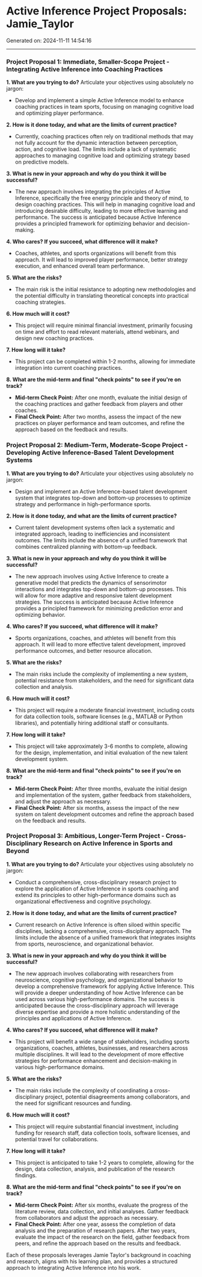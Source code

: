 # Active Inference Project Proposals: Jamie_Taylor

Generated on: 2024-11-11 14:54:16

---

### Project Proposal 1: Immediate, Smaller-Scope Project - Integrating Active Inference into Coaching Practices

**1. What are you trying to do?**
Articulate your objectives using absolutely no jargon:
- Develop and implement a simple Active Inference model to enhance coaching practices in team sports, focusing on managing cognitive load and optimizing player performance.

**2. How is it done today, and what are the limits of current practice?**
- Currently, coaching practices often rely on traditional methods that may not fully account for the dynamic interaction between perception, action, and cognitive load. The limits include a lack of systematic approaches to managing cognitive load and optimizing strategy based on predictive models.

**3. What is new in your approach and why do you think it will be successful?**
- The new approach involves integrating the principles of Active Inference, specifically the free energy principle and theory of mind, to design coaching practices. This will help in managing cognitive load and introducing desirable difficulty, leading to more effective learning and performance. The success is anticipated because Active Inference provides a principled framework for optimizing behavior and decision-making.

**4. Who cares? If you succeed, what difference will it make?**
- Coaches, athletes, and sports organizations will benefit from this approach. It will lead to improved player performance, better strategy execution, and enhanced overall team performance.

**5. What are the risks?**
- The main risk is the initial resistance to adopting new methodologies and the potential difficulty in translating theoretical concepts into practical coaching strategies.

**6. How much will it cost?**
- This project will require minimal financial investment, primarily focusing on time and effort to read relevant materials, attend webinars, and design new coaching practices.

**7. How long will it take?**
- This project can be completed within 1-2 months, allowing for immediate integration into current coaching practices.

**8. What are the mid-term and final "check points" to see if you're on track?**
- **Mid-term Check Point:** After one month, evaluate the initial design of the coaching practices and gather feedback from players and other coaches.
- **Final Check Point:** After two months, assess the impact of the new practices on player performance and team outcomes, and refine the approach based on the feedback and results.

### Project Proposal 2: Medium-Term, Moderate-Scope Project - Developing Active Inference-Based Talent Development Systems

**1. What are you trying to do?**
Articulate your objectives using absolutely no jargon:
- Design and implement an Active Inference-based talent development system that integrates top-down and bottom-up processes to optimize strategy and performance in high-performance sports.

**2. How is it done today, and what are the limits of current practice?**
- Current talent development systems often lack a systematic and integrated approach, leading to inefficiencies and inconsistent outcomes. The limits include the absence of a unified framework that combines centralized planning with bottom-up feedback.

**3. What is new in your approach and why do you think it will be successful?**
- The new approach involves using Active Inference to create a generative model that predicts the dynamics of sensorimotor interactions and integrates top-down and bottom-up processes. This will allow for more adaptive and responsive talent development strategies. The success is anticipated because Active Inference provides a principled framework for minimizing prediction error and optimizing behavior.

**4. Who cares? If you succeed, what difference will it make?**
- Sports organizations, coaches, and athletes will benefit from this approach. It will lead to more effective talent development, improved performance outcomes, and better resource allocation.

**5. What are the risks?**
- The main risks include the complexity of implementing a new system, potential resistance from stakeholders, and the need for significant data collection and analysis.

**6. How much will it cost?**
- This project will require a moderate financial investment, including costs for data collection tools, software licenses (e.g., MATLAB or Python libraries), and potentially hiring additional staff or consultants.

**7. How long will it take?**
- This project will take approximately 3-6 months to complete, allowing for the design, implementation, and initial evaluation of the new talent development system.

**8. What are the mid-term and final "check points" to see if you're on track?**
- **Mid-term Check Point:** After three months, evaluate the initial design and implementation of the system, gather feedback from stakeholders, and adjust the approach as necessary.
- **Final Check Point:** After six months, assess the impact of the new system on talent development outcomes and refine the approach based on the feedback and results.

### Project Proposal 3: Ambitious, Longer-Term Project - Cross-Disciplinary Research on Active Inference in Sports and Beyond

**1. What are you trying to do?**
Articulate your objectives using absolutely no jargon:
- Conduct a comprehensive, cross-disciplinary research project to explore the application of Active Inference in sports coaching and extend its principles to other high-performance domains such as organizational effectiveness and cognitive psychology.

**2. How is it done today, and what are the limits of current practice?**
- Current research on Active Inference is often siloed within specific disciplines, lacking a comprehensive, cross-disciplinary approach. The limits include the absence of a unified framework that integrates insights from sports, neuroscience, and organizational behavior.

**3. What is new in your approach and why do you think it will be successful?**
- The new approach involves collaborating with researchers from neuroscience, cognitive psychology, and organizational behavior to develop a comprehensive framework for applying Active Inference. This will provide a deeper understanding of how Active Inference can be used across various high-performance domains. The success is anticipated because the cross-disciplinary approach will leverage diverse expertise and provide a more holistic understanding of the principles and applications of Active Inference.

**4. Who cares? If you succeed, what difference will it make?**
- This project will benefit a wide range of stakeholders, including sports organizations, coaches, athletes, businesses, and researchers across multiple disciplines. It will lead to the development of more effective strategies for performance enhancement and decision-making in various high-performance domains.

**5. What are the risks?**
- The main risks include the complexity of coordinating a cross-disciplinary project, potential disagreements among collaborators, and the need for significant resources and funding.

**6. How much will it cost?**
- This project will require substantial financial investment, including funding for research staff, data collection tools, software licenses, and potential travel for collaborations.

**7. How long will it take?**
- This project is anticipated to take 1-2 years to complete, allowing for the design, data collection, analysis, and publication of the research findings.

**8. What are the mid-term and final "check points" to see if you're on track?**
- **Mid-term Check Point:** After six months, evaluate the progress of the literature review, data collection, and initial analyses. Gather feedback from collaborators and adjust the approach as necessary.
- **Final Check Point:** After one year, assess the completion of data analysis and the preparation of research papers. After two years, evaluate the impact of the research on the field, gather feedback from peers, and refine the approach based on the results and feedback.

Each of these proposals leverages Jamie Taylor's background in coaching and research, aligns with his learning plan, and provides a structured approach to integrating Active Inference into his work.
